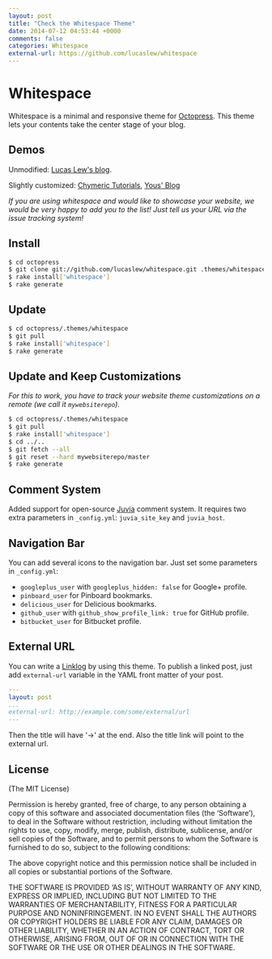 ```yaml
---
layout: post
title: "Check the Whitespace Theme"
date: 2014-07-12 04:53:44 +0000
comments: false
categories: Whitespace
external-url: https://github.com/lucaslew/whitespace
---
```


Whitespace
==========
Whitespace is a minimal and responsive theme for [Octopress](http://octopress.org). This theme lets your contents take the center stage of your blog.


Demos
-----

Unmodified: [Lucas Lew's blog](http://lucaslew.com).

Slightly customized: [Chymeric Tutorials](http://chymeric.eu), [Yous' Blog](http://yous.be/)

*If you are using whitespace and would like to showcase your website, we would be very happy to add you to the list! Just tell us your URL via the issue tracking system!*


Install
-------

``` sh
$ cd octopress
$ git clone git://github.com/lucaslew/whitespace.git .themes/whitespace
$ rake install['whitespace']
$ rake generate
```


Update
------

``` sh
$ cd octopress/.themes/whitespace
$ git pull
$ rake install['whitespace']
$ rake generate
```


Update and Keep Customizations
------------------------------
*For this to work, you have to track your website theme customizations on a remote (we call it ```mywebsiterepo```).*

``` sh
$ cd octopress/.themes/whitespace
$ git pull
$ rake install['whitespace']
$ cd ../..
$ git fetch --all
$ git reset --hard mywebsiterepo/master
$ rake generate
```


Comment System
--------------
Added support for open-source [Juvia](https://github.com/phusion/juvia) comment system. It requires two extra parameters in `_config.yml`: `juvia_site_key` and `juvia_host`.


Navigation Bar
--------------
You can add several icons to the navigation bar. Just set some parameters in `_config.yml`:

- `googleplus_user` with `googleplus_hidden: false` for Google+ profile.
- `pinboard_user` for Pinboard bookmarks.
- `delicious_user` for Delicious bookmarks.
- `github_user` with `github_show_profile_link: true` for GitHub profile.
- `bitbucket_user` for Bitbucket profile.


External URL
------------
You can write a [Linklog](http://en.wikipedia.org/wiki/Linklog) by using this theme. To publish a linked post, just add `external-url` variable in the YAML front matter of your post.

``` yaml
---
layout: post
...
external-url: http://example.com/some/external/url
---
```

Then the title will have '&rarr;' at the end. Also the title link will point to the external url.


License
-------
(The MIT License)

Permission is hereby granted, free of charge, to any person obtaining a copy of this software and associated documentation files (the ‘Software’), to deal in the Software without restriction, including without limitation the rights to use, copy, modify, merge, publish, distribute, sublicense, and/or sell copies of the Software, and to permit persons to whom the Software is furnished to do so, subject to the following conditions:

The above copyright notice and this permission notice shall be included in all copies or substantial portions of the Software.

THE SOFTWARE IS PROVIDED ‘AS IS’, WITHOUT WARRANTY OF ANY KIND, EXPRESS OR IMPLIED, INCLUDING BUT NOT LIMITED TO THE WARRANTIES OF MERCHANTABILITY, FITNESS FOR A PARTICULAR PURPOSE AND NONINFRINGEMENT. IN NO EVENT SHALL THE AUTHORS OR COPYRIGHT HOLDERS BE LIABLE FOR ANY CLAIM, DAMAGES OR OTHER LIABILITY, WHETHER IN AN ACTION OF CONTRACT, TORT OR OTHERWISE, ARISING FROM, OUT OF OR IN CONNECTION WITH THE SOFTWARE OR THE USE OR OTHER DEALINGS IN THE SOFTWARE.



